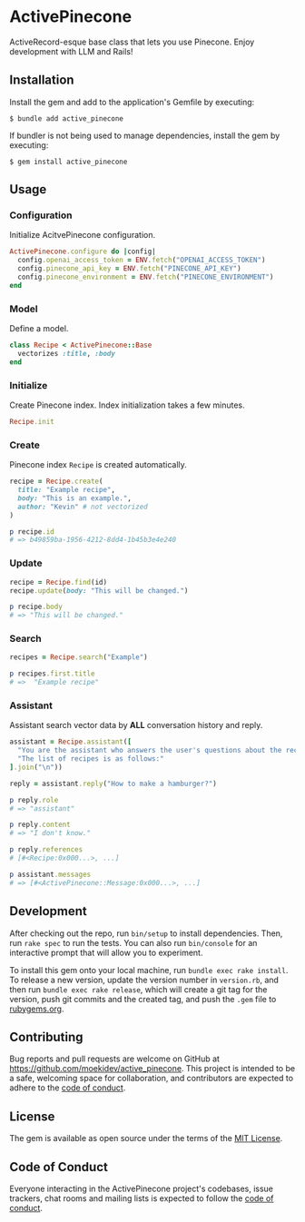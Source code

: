 # ActivePinecone

ActiveRecord-esque base class that lets you use Pinecone.
Enjoy development with LLM and Rails!

## Installation

Install the gem and add to the application's Gemfile by executing:

    $ bundle add active_pinecone

If bundler is not being used to manage dependencies, install the gem by executing:

    $ gem install active_pinecone

## Usage

### Configuration

Initialize AcitvePinecone configuration.

```ruby
ActivePinecone.configure do |config|
  config.openai_access_token = ENV.fetch("OPENAI_ACCESS_TOKEN")
  config.pinecone_api_key = ENV.fetch("PINECONE_API_KEY")
  config.pinecone_environment = ENV.fetch("PINECONE_ENVIRONMENT")
end
```

### Model

Define a model.

```ruby
class Recipe < ActivePinecone::Base
  vectorizes :title, :body
end
```

### Initialize

Create Pinecone index. Index initialization takes a few minutes.

```ruby
Recipe.init
```


### Create

Pinecone index `Recipe` is created automatically.

```ruby
recipe = Recipe.create(
  title: "Example recipe",
  body: "This is an example.",
  author: "Kevin" # not vectorized
)

p recipe.id
# => b49859ba-1956-4212-8dd4-1b45b3e4e240
```

### Update

```ruby
recipe = Recipe.find(id)
recipe.update(body: "This will be changed.")

p recipe.body
# => "This will be changed."
```

### Search

```ruby
recipes = Recipe.search("Example")

p recipes.first.title
# =>  "Example recipe"
```

### Assistant

Assistant search vector data by **ALL** conversation history and reply.

```ruby
assistant = Recipe.assistant([
  "You are the assistant who answers the user's questions about the recipe.",
  "The list of recipes is as follows:"
].join("\n"))

reply = assistant.reply("How to make a hamburger?")

p reply.role
# => "assistant"

p reply.content
# => "I don't know."

p reply.references
# [#<Recipe:0x000...>, ...]

p assistant.messages
# => [#<ActivePinecone::Message:0x000...>, ...]
```

## Development

After checking out the repo, run `bin/setup` to install dependencies. Then, run `rake spec` to run the tests. You can also run `bin/console` for an interactive prompt that will allow you to experiment.

To install this gem onto your local machine, run `bundle exec rake install`. To release a new version, update the version number in `version.rb`, and then run `bundle exec rake release`, which will create a git tag for the version, push git commits and the created tag, and push the `.gem` file to [rubygems.org](https://rubygems.org).

## Contributing

Bug reports and pull requests are welcome on GitHub at https://github.com/moekidev/active_pinecone. This project is intended to be a safe, welcoming space for collaboration, and contributors are expected to adhere to the [code of conduct](https://github.com/[USERNAME]/active_pinecone/blob/main/CODE_OF_CONDUCT.md).

## License

The gem is available as open source under the terms of the [MIT License](https://opensource.org/licenses/MIT).

## Code of Conduct

Everyone interacting in the ActivePinecone project's codebases, issue trackers, chat rooms and mailing lists is expected to follow the [code of conduct](https://github.com/[USERNAME]/active_pinecone/blob/main/CODE_OF_CONDUCT.md).
